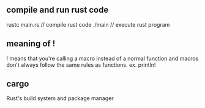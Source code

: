 ## compile and run rust code
rustc main.rs // compile rust code
./main // execute rust program

## meaning of !
! means that you're calling a macro instead of a normal function and macros don't always follow the same rules as functions.
ex. println!

## cargo
Rust's build system and package manager